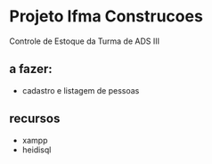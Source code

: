 # Projeto Ifma Construcoes
Controle de Estoque da Turma de ADS III


## a fazer:
 - cadastro e listagem de pessoas

## recursos 
 - xampp
 - heidisql
